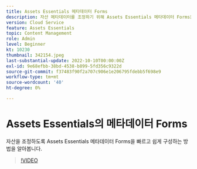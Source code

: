 ```yaml
---
title: Assets Essentials 메타데이터 Forms
description: 자산 메타데이터를 조정하기 위해 Assets Essentials 메타데이터 Forms을 빠르고 쉽게 구성하는 방법을 알아봅니다.
version: Cloud Service
feature: Assets Essentials
topic: Content Management
role: Admin
level: Beginner
kt: 10230
thumbnail: 342154.jpeg
last-substantial-update: 2022-10-10T00:00:00Z
exl-id: 9e68efbb-38bd-4538-b899-5fd356c9322d
source-git-commit: f37483f90f2a707c906e1e206795fdebb5f698e9
workflow-type: tm+mt
source-wordcount: '40'
ht-degree: 0%

---
```


# Assets Essentials의 메타데이터 Forms

자산을 조정하도록 Assets Essentials 메타데이터 Forms을 빠르고 쉽게 구성하는 방법을 알아봅니다.

>[!VIDEO](https://video.tv.adobe.com/v/342154/?quality=12&learn=on)
